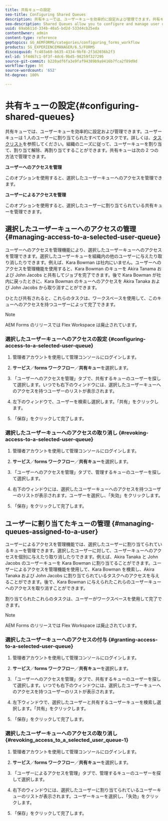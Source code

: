 ```yaml
---
title: 共有キューの設定
seo-title: Configuring Shared Queues
description: 共有キューでは、ユーザーキューを効率的に設定および管理できます。共有キューの設定方法について説明します。
seo-description: Shared Queues allow you to configure and manage user queues effectively. Learn how to configure shared queues.
uuid: 69ab611d-334b-40a5-bd2d-533d4cb25eda
contentOwner: admin
content-type: reference
geptopics: SG_AEMFORMS/categories/configuring_forms_workflow
products: SG_EXPERIENCEMANAGER/6.5/FORMS
discoiquuid: fc403a60-b635-4334-9bf8-2f3d2036b2f3
exl-id: 5f4467c1-0f3f-4dc6-9bd5-98259f327295
source-git-commit: b220adf6fa3e9faf94389b9a9416b7fca2f89d9d
workflow-type: ht
source-wordcount: '652'
ht-degree: 100%

---
```


# 共有キューの設定{#configuring-shared-queues}

共有キューでは、ユーザーキューを効率的に設定および管理できます。ユーザーキューは 1 人のユーザーに割り当てられたすべてのタスクです。詳しくは、[タスクリスト](https://help.adobe.com/ja_JP/livecycle/11.0/WorkspaceHelp/WS92d06802c76abadb-2b6ab502126beb6ba2f-7ffc.2.html)を参照してください。組織のニーズに従って、ユーザーキューを割り当て、割り当て解除、再割り当てすることができます。共有キューは次の 2 つの方法で管理できます。

**ユーザーへのアクセスを管理**

このオプションを使用すると、選択したユーザーキューへのアクセスを管理できます。

**ユーザーによるアクセスを管理**

このオプションを使用すると、選択したユーザーに割り当てられている共有キューを管理できます。

## 選択したユーザーキューへのアクセスの管理 {#managing-access-to-a-selected-user-queue}

ユーザーへのアクセスを管理機能により、選択したユーザーキューへのアクセスを管理できます。選択したユーザーキューを組織内の他のユーザーに与えたり取り消したりできます。例えば、Kara Bowman は社内にいません。ユーザーへのアクセスを管理機能を使用すると、Kara Bowman のキューを Akira Tanama および John Jacobs と共有してジョブを完了できます。後で Kara Bowman が社内に戻ったときに、Kara Bowman のキューへのアクセスを Akira Tanaka および John Jacobs から取り消すことができます。

ひとたび共有されると、これらのタスクは、ワークスペースを使用して、このキューへのアクセスを持つユーザーによって完了できます。

>[!NOTE]
>
>AEM Forms のリリースでは Flex Workspace は廃止されています。

### 選択したユーザーキューへのアクセスの設定 {#configuring-access-to-a-selected-user-queue}

1. 管理者アカウントを使用して管理コンソールにログインします。
1. **サービス**／**forms ワークフロー**／**共有キュー**&#x200B;を選択します。

1. 「ユーザーへのアクセスを管理」タブで、共有するキューのユーザーを探して選択します。いつでも右下のウィンドウには、選択したユーザーキューへのアクセスを持つユーザーのリストが表示されます。
1. 左下のウィンドウで、ユーザーを検索し選択します。「共有」をクリックします。
1. 「保存」をクリックして完了します。

### 選択したユーザーキューへのアクセスの取り消し {#revoking-access-to-a-selected-user-queue}

1. 管理者アカウントを使用して管理コンソールにログインします。
1. **サービス**／**forms ワークフロー**／**共有キュー**&#x200B;を選択します。

1. 「ユーザーへのアクセスを管理」タブで、管理するキューのユーザーを探して選択します。
1. 右下のウィンドウには、選択したユーザーキューへのアクセスを持つユーザーのリストが表示されます。ユーザーを選択し、「失効」をクリックします。
1. 「保存」をクリックして完了します。

## ユーザーに割り当てたキューの管理 {#managing-queues-assigned-to-a-user}

ユーザーによるアクセスを管理機能では、選択したユーザーに割り当てられているキューを管理できます。選択したユーザーに対して、ユーザーキューへのアクセスを個別に与えたり取り消したりできます。例えば、Akira Tanaka と John Jacobs のユーザーキューを Kara Bowman に割り当てることができます。ユーザーによるアクセスを管理機能を使用して、Kara Bowman を検索し、Akira Tanaka および John Jacobs に割り当てられているタスクへのアクセスを与えることができます。後で、Kara Bowman に与えられたこれらのユーザーキューへのアクセスを取り消すことができます。

割り当てられたこれらのタスクは、ユーザーがワークスペースを使用して完了できます。

>[!NOTE]
>
>AEM Forms のリリースでは Flex Workspace は廃止されています。

### 選択したユーザーキューへのアクセスの付与 {#granting-access-to-a-selected-user-queue}

1. 管理者アカウントを使用して管理コンソールにログインします。
1. **サービス**／**forms ワークフロー**／**共有キュー**&#x200B;を選択します。

1. 「ユーザーへのアクセスを管理」タブで、共有するキューのユーザーを探して選択します。いつでも右下のウィンドウには、選択したユーザーキューへのアクセスを持つユーザーのリストが表示されます。
1. 左下ウィンドウで、選択したユーザーと共有するユーザーキューを検索し選択します。「共有」をクリックします。
1. 「保存」をクリックして完了します。

### 選択したユーザーキューへのアクセスの取り消し {#revoking_access_to_a_selected_user_queue-1}

1. 管理者アカウントを使用して管理コンソールにログインします。
1. **サービス**／**forms ワークフロー**／**共有キュー**&#x200B;を選択します。

1. 「ユーザーによるアクセスを管理」タブで、管理するキューのユーザーを探して選択します。
1. 右下のウィンドウには、選択したユーザーに割り当てられているユーザーキューのリストが表示されます。ユーザーキューを選択し、「失効」をクリックします。
1. 「保存」をクリックして完了します。
